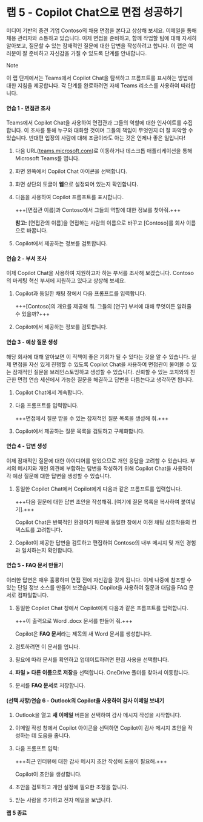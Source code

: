 # 랩 5 - Copilot Chat으로 면접 성공하기

미디어 기반의 중견 기업 Contoso의 채용 면접을 본다고 상상해 보세요. 이메일을 통해 채용 관리자와 소통하고 있습니다. 이제 면접을 준비하고, 함께 작업할 팀에 대해 자세히 알아보고, 질문할 수 있는 잠재적인 질문에 대한 답변을 작성하려고 합니다. 이 랩은 여러분이 잘 준비하고 자신감을 가질 수 있도록 단계를 안내합니다.

> [!NOTE]
> 이 랩 단계에서는 Teams에서 Copilot Chat을 탐색하고 프롬프트를 표시하는 방법에 대한 지침을 제공합니다. 각 단계를 완료하려면 자체 Teams 리소스를 사용하여 따라합니다.

#### 연습 1 - 면접관 조사

Teams에서 Copilot Chat을 사용하여 면접관과 그들의 역할에 대한 인사이트를 수집합니다. 이 조사를 통해 누구와 대화할 것이며 그들의 책임이 무엇인지 더 잘 파악할 수 있습니다. 반대편 입장의 사람에 대해 조금이라도 아는 것은 언제나 좋은 일입니다!

1.  다음 URL([teams.microsoft.com](https://teams.microsoft.com))로 이동하거나 데스크톱 애플리케이션을 통해 Microsoft Teams를 엽니다.

1.  화면 왼쪽에서 Copilot Chat 아이콘을 선택합니다.

1. 화면 상단의 토글이 **웹**으로 설정되어 있는지 확인합니다.

1. 다음을 사용하여 Copilot 프롬프트를 표시합니다.

    +++[면접관 이름]과 Contoso에서 그들의 역할에 대한 정보를 찾아줘.+++

    **참고:** [면접관의 이름]을 면접하는 사람의 이름으로 바꾸고 [Contoso]를 회사 이름으로 바꿉니다.

1. Copilot에서 제공하는 정보를 검토합니다.

#### 연습 2 - 부서 조사

이제 Copilot Chat을 사용하여 지원하고자 하는 부서를 조사해 보겠습니다. Contoso의 마케팅 혁신 부서에 지원하고 있다고 상상해 보세요.

1. Copilot과 동일한 채팅 창에서 다음 프롬프트를 입력합니다.

    +++[Contoso]의 개요를 제공해 줘. 그들의 [연구] 부서에 대해 무엇이든 알려줄 수 있을까?+++

1. Copilot에서 제공하는 정보를 검토합니다.

#### 연습 3 - 예상 질문 생성

해당 회사에 대해 알아보면 이 직책이 좋은 기회가 될 수 있다는 것을 알 수 있습니다. 실제 면접을 자신 있게 진행할 수 있도록 Copilot Chat을 사용하여 면접관이 물어볼 수 있는 잠재적인 질문을 브레인스토밍하고 생성할 수 있습니다. 신뢰할 수 있는 코치와의 친근한 면접 연습 세션에서 가능한 질문을 해결하고 답변을 다듬는다고 생각하면 됩니다.

1. Copilot Chat에서 계속합니다.

1. 다음 프롬프트를 입력합니다.

    +++면접에서 질문 받을 수 있는 잠재적인 질문 목록을 생성해 줘.+++

1. Copilot에서 제공하는 질문 목록을 검토하고 구체화합니다.

#### 연습 4 - 답변 생성

이제 잠재적인 질문에 대한 아이디어를 얻었으므로 개인 응답을 고려할 수 있습니다. 부서의 메시지와 개인 의견에 부합하는 답변을 작성하기 위해 Copilot Chat을 사용하여 각 예상 질문에 대한 답변을 생성할 수 있습니다.

1. 동일한 Copilot Chat에서 Copilot에게 다음과 같은 프롬프트를 입력합니다.

    +++다음 질문에 대한 답변 초안을 작성해줘. [여기에 질문 목록을 복사하여 붙여넣기].+++

    Copilot Chat은 반복적인 환경이기 때문에 동일한 창에서 이전 채팅 상호작용의 컨텍스트를 고려합니다.

1. Copilot이 제공한 답변을 검토하고 편집하여 Contoso의 내부 메시지 및 개인 경험과 일치하는지 확인합니다.

#### 연습 5 - FAQ 문서 만들기

이러한 답변은 매우 훌륭하며 면접 전에 자신감을 갖게 됩니다. 이제 나중에 참조할 수 있는 단일 정보 소스를 만들어 보겠습니다. Copilot을 사용하여 질문과 대답을 FAQ 문서로 컴파일합니다.

1. 동일한 Copilot Chat 창에서 Copilot에게 다음과 같은 프롬프트를 입력합니다. 

    +++이 출력으로 Word .docx 문서를 만들어 줘.+++

    Copilot은 **FAQ 문서**라는 제목의 새 Word 문서를 생성합니다.

1. 검토하려면 이 문서를 엽니다.

1. 필요에 따라 문서를 확인하고 업데이트하려면 편집 사용을 선택합니다. 

1. **파일 > 다른 이름으로 저장**을 선택합니다. OneDrive 폴더를 찾아서 이동합니다.

1. 문서를 **FAQ 문서**로 저장합니다.
   
#### (선택 사항)연습 6 - Outlook의 Copilot을 사용하여 감사 이메일 보내기

1. Outlook을 열고 **새 이메일** 버튼을 선택하여 감사 메시지 작성을 시작합니다.

1. 이메일 작성 창에서 Copilot 아이콘을 선택하면 Copilot이 감사 메시지 초안을 작성하는 데 도움을 줍니다.

1. 다음 프롬프트 입력:

    +++최근 인터뷰에 대한 감사 메시지 초안 작성에 도움이 필요해.+++

    Copilot이 초안을 생성합니다.

1. 초안을 검토하고 개인 설정에 필요한 조정을 합니다.

1. 받는 사람을 추가하고 전자 메일을 보냅니다.

**랩 5 종료**
